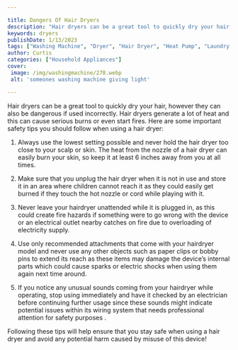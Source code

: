 ```yaml
---

title: Dangers Of Hair Dryers
description: "Hair dryers can be a great tool to quickly dry your hair, however they can also be dangerous if used incorrectly. Hair dryers gene...continue on"
keywords: dryers
publishDate: 1/13/2023
tags: ["Washing Machine", "Dryer", "Hair Dryer", "Heat Pump", "Laundry Appliances"]
author: Curtis
categories: ["Household Appliances"]
cover: 
 image: /img/washingmachine/278.webp
 alt: 'someones washing machine giving light'

---
```


Hair dryers can be a great tool to quickly dry your hair, however they can also be dangerous if used incorrectly. Hair dryers generate a lot of heat and this can cause serious burns or even start fires. Here are some important safety tips you should follow when using a hair dryer:

1. Always use the lowest setting possible and never hold the hair dryer too close to your scalp or skin. The heat from the nozzle of a hair dryer can easily burn your skin, so keep it at least 6 inches away from you at all times. 

2. Make sure that you unplug the hair dryer when it is not in use and store it in an area where children cannot reach it as they could easily get burned if they touch the hot nozzle or cord while playing with it. 

3. Never leave your hairdryer unattended while it is plugged in, as this could create fire hazards if something were to go wrong with the device or an electrical outlet nearby catches on fire due to overloading of electricity supply. 

4. Use only recommended attachments that come with your hairdryer model and never use any other objects such as paper clips or bobby pins to extend its reach as these items may damage the device’s internal parts which could cause sparks or electric shocks when using them again next time around. 

5. If you notice any unusual sounds coming from your hairdryer while operating, stop using immediately and have it checked by an electrician before continuing further usage since these sounds might indicate potential issues within its wiring system that needs professional attention for safety purposes . 

Following these tips will help ensure that you stay safe when using a hair dryer and avoid any potential harm caused by misuse of this device!
